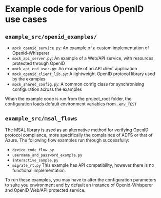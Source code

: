 # Example code for various OpenID use cases

## `example_src/openid_examples/`
* `mock_openid_service.py`: An example of a custom implementation of Openid-Whisperer
* `mock_api_server.py`: An example of a Web/API service, with resources protected through OpenID
* `mock_api_end_user.py`: An example of an API client application
* `mock_openid_client_lib.py`: A lightweight OpenID protocol library used by the examples
* `mock_shared_config.py`: A common config class for synchronising configuration across the examples

When the example code is run from the project_root folder, the configuration loads default environment 
variables from `.env_TEST`

## `example_src/msal_flows`
The MSAL library is used as an alternative method for verifying OpenID protocol compliance, more 
specifically the complaince of ADFS or that of Azure.
The following flow examples run through successfully:
* `device_code_flow.py`
* `username_and_password_example.py`
* `interactive_sample.py`
* `migrate_rt.py` This example has API compatibility, however there is no functional implementation.

To run these examples, you may have to alter the configuration parameters to suite you environment 
and by default an instance of Openid-Whisperer and OpenID Web/API protected service.

